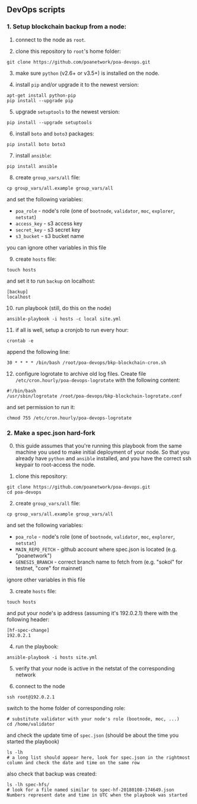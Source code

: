 ## DevOps scripts

### 1. Setup blockchain backup from a node:
1. connect to the node as `root`.

2. clone this repository to `root`'s home folder:
```
git clone https://github.com/poanetwork/poa-devops.git
```

3. make sure `python` (v2.6+ or v3.5+) is installed on the node.

4. install `pip` and/or upgrade it to the newest version:
```
apt-get install python-pip
pip install --upgrade pip
```

5. upgrade `setuptools` to the newest version:
```
pip install --upgrade setuptools
```

6. install `boto` and `boto3` packages:
```
pip install boto boto3
```

7. install `ansible`:
```
pip install ansible
```

8. create `group_vars/all` file:
```
cp group_vars/all.example group_vars/all
```
and set the following variables:
* `poa_role` - node's role (one of `bootnode`, `validator`, `moc`, `explorer`, `netstat`)
* `access_key` - s3 access key
* `secret_key` - s3 secret key
* `s3_bucket` - s3 bucket name

you can ignore other variables in this file

9. create `hosts` file:
```
touch hosts
```
and set it to run `backup` on localhost:
```
[backup]
localhost
```

10. run playbook (still, do this on the node)
```
ansible-playbook -i hosts -c local site.yml
```

11. if all is well, setup a cronjob to run every hour:
```
crontab -e
```
append the following line:
```
30 * * * * /bin/bash /root/poa-devops/bkp-blockchain-cron.sh
```

12. configure logrotate to archive old log files. Create file `/etc/cron.hourly/poa-devops-logrotate` with the following content:
```
#!/bin/bash
/usr/sbin/logrotate /root/poa-devops/bkp-blockchain-logrotate.conf
```
and set permission to run it:
```
chmod 755 /etc/cron.hourly/poa-devops-logrotate
```

### 2. Make a spec.json hard-fork
0. this guide assumes that you're running this playbook from the same machine you used to make initial deployment of your node. So that you already have `python` and `ansible` installed, and you have the correct ssh keypair to root-access the node.

1. clone this repository:
```
git clone https://github.com/poanetwork/poa-devops.git
cd poa-devops
```

2. create `group_vars/all` file:
```
cp group_vars/all.example group_vars/all
```
and set the following variables:
* `poa_role` - node's role (one of `bootnode`, `validator`, `moc`, `explorer`, `netstat`)
* `MAIN_REPO_FETCH` - github account where spec.json is located (e.g. "poanetwork")
* `GENESIS_BRANCH` - correct branch name to fetch from (e.g. "sokol" for testnet, "core" for mainnet)

ignore other variables in this file

3. create `hosts` file:
```
touch hosts
```
and put your node's ip address (assuming it's 192.0.2.1) there with the following header:
```
[hf-spec-change]
192.0.2.1
```

4. run the playbook:
```
ansible-playbook -i hosts site.yml
```

5. verify that your node is active in the netstat of the corresponding network

6. connect to the node
```
ssh root@192.0.2.1
```
switch to the home folder of corresponding role:
```
# substitute validator with your node's role (bootnode, moc, ...)
cd /home/validator
```
and check the update time of `spec.json` (should be about the time you started the playbook)
```
ls -lh
# a long list should appear here, look for spec.json in the rightmost column and check the date and time on the same row
```
also check that backup was created:
```
ls -lh spec-hfs/
# look for a file named similar to spec-hf-20180108-174649.json Numbers represent date and time in UTC when the playbook was started
```
